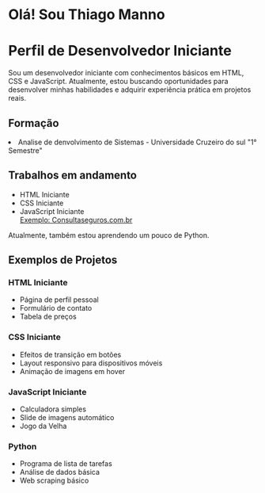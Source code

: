 # Olá! Sou Thiago Manno
<!DOCTYPE html>
<html>
</head>
<body>
    <h1>Perfil de Desenvolvedor Iniciante</h1>
  <p>Sou um desenvolvedor iniciante com conhecimentos básicos em HTML, CSS e JavaScript. Atualmente, estou buscando oportunidades para desenvolver minhas habilidades e adquirir experiência prática em projetos reais.<p>
<p><p>
  <h2>Formação</h2>
    <li> Analise de denvolvimento de Sistemas - Universidade Cruzeiro do sul "1° Semestre"</li> 
  <h2>Trabalhos em andamento</h2>
  <ul>
    <li>HTML Iniciante</li>
    <li>CSS Iniciante</li>
    <li>JavaScript Iniciante</li>
      <a href="https://consultaseguros.com.br">Exemplo: Consultaseguros.com.br</a>

  </ul>
  <p>Atualmente, também estou aprendendo um pouco de Python.</p>
  
  <h2>Exemplos de Projetos</h2>
  <div class="container">
    <div class="rectangle">
      <h3>HTML Iniciante</h3>
      <ul>
        <li>Página de perfil pessoal</li>
        <li>Formulário de contato</li>
        <li>Tabela de preços</li>
      </ul>
    </div>
    <div class="rectangle">
      <h3>CSS Iniciante</h3>
      <ul>
        <li>Efeitos de transição em botões</li>
        <li>Layout responsivo para dispositivos móveis</li>
        <li>Animação de imagens em hover</li>
      </ul>
    </div>
  </div>
  
  <div class="container">
    <div class="rectangle">
      <h3>JavaScript Iniciante</h3>
      <ul>
        <li>Calculadora simples</li>
        <li>Slide de imagens automático</li>
        <li>Jogo da Velha</li>
      </ul>
    </div>
    <div class="rectangle">
      <h3>Python</h3>
      <ul>
        <li>Programa de lista de tarefas</li>
        <li>Análise de dados básica</li>
        <li>Web scraping básico</li>
      </ul>
    </div>
  </div>
</body>
</html>

